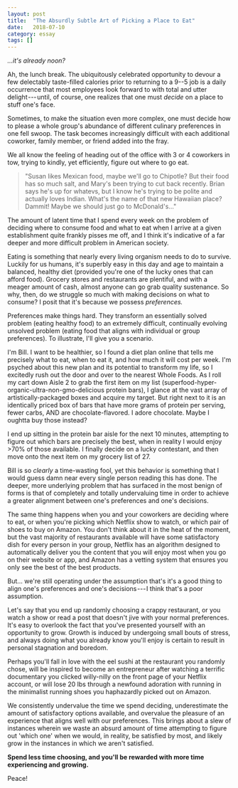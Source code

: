 ```yaml
---
layout: post
title:  "The Absurdly Subtle Art of Picking a Place to Eat"
date:   2018-07-10
category: essay
tags: []
---
```


*...it's already noon?*

Ah, the lunch break. The ubiquitously celebrated opportunity to devour a few delectably taste-filled calories prior to returning to a 9--5 job is a daily occurrence that most employees look forward to with total and utter delight --- until, of course, one realizes that one must *decide* on a place to stuff one's face.

Sometimes, to make the situation even more complex, one must decide how to please a whole group's abundance of different culinary preferences in one fell swoop. The task becomes increasingly difficult with each additional coworker, family member, or friend added into the fray.

We all know the feeling of heading out of the office with 3 or 4 coworkers in tow, trying to kindly, yet efficiently, figure out where to go eat.

> "Susan likes Mexican food, maybe we'll go to Chipotle? But their food has so much salt, and Mary's been trying to cut back recently. Brian says he's up for whatevs, but I know he's trying to be polite and actually loves Indian. What's the name of that new Hawaiian place? Dammit! Maybe we should just go to McDonald's..."

The amount of latent time that I spend every week on the problem of deciding where to consume food and what to eat when I arrive at a given establishment quite frankly pisses me off, and I think it's indicative of a far deeper and more difficult problem in American society.

Eating is something that nearly every living organism needs to do to survive. Luckily for us humans, it's superbly easy in this day and age to maintain a balanced, healthy diet (provided you're one of the lucky ones that can afford food). Grocery stores and restaurants are plentiful, and with a meager amount of cash, almost anyone can go grab quality sustenance. So why, then, do we struggle so much with making decisions on what to consume? I posit that it's because we possess *preferences.*

Preferences make things hard. They transform an essentially solved problem (eating healthy food) to an extremely difficult, continually evolving unsolved problem (eating food that aligns with individual or group preferences). To illustrate, I'll give you a scenario.

I'm Bill. I want to be healthier, so I found a diet plan online that tells me precisely what to eat, when to eat it, and how much it will cost per week. I'm psyched about this new plan and its potential to transform my life, so I excitedly rush out the door and over to the nearest Whole Foods. As I roll my cart down Aisle 2 to grab the first item on my list (superfood-hyper-organic-ultra-non-gmo-delicious protein bars), I glance at the vast array of artistically-packaged boxes and acquire my target. But right next to it is an identically priced box of bars that have more grams of protein per serving, fewer carbs, AND are chocolate-flavored. I adore chocolate. Maybe I oughtta buy those instead?

I end up sitting in the protein bar aisle for the next 10 minutes, attempting to figure out which bars are precisely the best, when in reality I would enjoy >70% of those available. I finally decide on a lucky contestant, and then move onto the next item on my grocery list of 27.

Bill is so *clearly* a time-wasting fool, yet this behavior is something that I would guess damn near every single person reading this has done. The deeper, more underlying problem that has surfaced in the most benign of forms is that of completely and totally undervaluing time in order to achieve a greater alignment between one's preferences and one's decisions.

The same thing happens when you and your coworkers are deciding where to eat, or when you're picking which Netflix show to watch, or which pair of shoes to buy on Amazon. You don't think about it in the heat of the moment, but the vast majority of restaurants available will have some satisfactory dish for every person in your group, Netflix has an algorithm designed to automatically deliver you the content that you will enjoy most when you go on their website or app, and Amazon has a vetting system that ensures you only see the best of the best products.

But... we're still operating under the assumption that's it's a good thing to align one's preferences and one's decisions --- I think that's a poor assumption.

Let's say that you end up randomly choosing a crappy restaurant, or you watch a show or read a post that doesn't jive with your normal preferences. It's easy to overlook the fact that you've presented yourself with an opportunity to grow. Growth is induced by undergoing small bouts of stress, and always doing what you already know you'll enjoy is certain to result in personal stagnation and boredom.

Perhaps you'll fall in love with the eel sushi at the restaurant you randomly chose, will be inspired to become an entrepreneur after watching a terrific documentary you clicked willy-nilly on the front page of your Netflix account, or will lose 20 lbs through a newfound adoration with running in the minimalist running shoes you haphazardly picked out on Amazon.

We consistently undervalue the time we spend deciding, underestimate the amount of satisfactory options available, and overvalue the pleasure of an experience that aligns well with our preferences. This brings about a slew of instances wherein we waste an absurd amount of time attempting to figure out 'which one' when we would, in reality, be satisfied by most, and likely grow in the instances in which we aren't satisfied.

**Spend less time choosing, and you'll be rewarded with more time experiencing and growing.**

Peace!